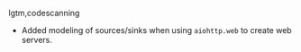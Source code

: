 lgtm,codescanning
* Added modeling of sources/sinks when using `aiohttp.web` to create web servers.
